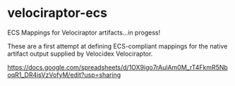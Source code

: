 # velociraptor-ecs
ECS Mappings for Velociraptor artifacts...in progess!

These are a first attempt at defining ECS-compliant mappings for the native artifact output supplied by Velocidex Velociraptor. 

https://docs.google.com/spreadsheets/d/1OX9igo7rAulAm0M_rT4FkmR5NboqR1_DR4isVzVofyM/edit?usp=sharing
